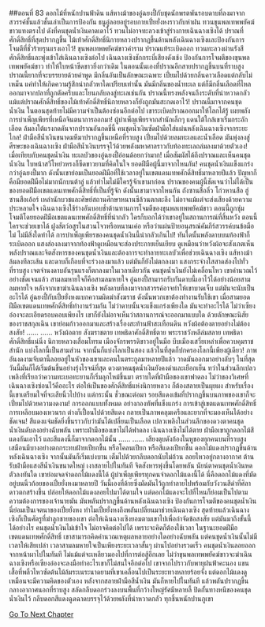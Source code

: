 ##ตอนที่ 83 ดอกไม้ที่หนักปานฟ้าดิน
แส้หางม้าของอู๋ฉยงปี้กับชุดนักพรตพันรอบดาบที่ลงมาจากสวรรค์ชั้นแล้วชั้นเล่าเป็นการป้องกัน
ธนูอู่ลอยอยู่รอบกายเปี๋ยยั่งหงราวกับห่าฝน
ทวนขุนพลเทพพยัคฆ์ขาวแทงตรงไป
ดังที่คนชุดน้ำเงินคาดเดาไว้ ทวนไม่อาจทะลวงเข้าสู่ร่างกายเฉินฉางเซิงได้
ปราณที่ศักดิ์สิทธิ์ที่สุดปรากฏขึ้น ไม้เท้าศักดิ์สิทธิ์นิกายหลวงปรากฏขึ้นด้านหลังเฉินฉางเซิงและป้องกันการโจมตีที่ชั่วร้ายรุนแรงเอาไว้!
ขุนพลเทพพยัคฆ์ขาวคำราม ปราณแท้ระเบิดออก ทวนทะลวงผ่านรังสีศักดิ์สิทธิ์และพุ่งเข้าใส่เฉินฉางเซิงต่อไป
เฉินฉางเซิงชักกระบี่เสียงดังเช้ง ป้องกันการโจมตีของขุนพลเทพพยัคฆ์ขาว ทำให้ใบหน้าซีดขาวยิ่งกว่าเดิม
ในตอนนั้นเองที่ปราณอีกสายปรากฏขึ้นบนที่ราบสูง
ปราณนี้ยากที่จะบรรยายด้วยคำพูด มีกลิ่นอันเป็นลักษณะเฉพาะ เปี่ยมไปด้วยกลิ่นคาวเลือดแต่กลับไม่เหม็น แค่ทำให้เกิดความรู้สึกน่ากลัวหาใดเปรียบเท่านั้น
มันมีกลิ่นของน้ำทะเล แต่ก็มีกลิ่นเลือดที่ไหลออกมาจากปลาที่ถูกตัดครีบและโยนกลับลงสู่ทะเลเช่นกัน
ปราณนี้ทรงพลังจนถึงระดับที่น่าหวาดกลัว แม้แต่ปราณศักดิ์สิทธิ์ของไม้เท้าศักดิ์สิทธิ์นิกายหลวงก็ยังถูกมันสะกดเอาไว้!
ปราณนี้มาจากคนชุดน้ำเงิน
ในตอนสุดท้ายไม่มีความจำเป็นต้องซ่อนอีกต่อไป เขาระเบิดปราณออกมาให้โลกได้รู้ เผยพลังการบำเพ็ญเพียรที่เหนือจินตนาการออกมา!
ผู้บำเพ็ญเพียรจากสำนักเล็กๆ แดนใต้ใกล้เขาเริ่มกระอักเลือด ล้มลงใต้แรงกดดันจากปราณอันกดขี่นี้
คนชุดน้ำเงินซัดฝ่ามือใส่แผ่นหลังเฉินฉางเซิงจากระยะไกล!
ฝ่ามือสีน้ำเงินขนาดมหึมาปรากฏขึ้นเหนือที่ราบสูง เปี่ยมไปด้วยลมทะเลและน้ำเลือด มันพุ่งลงสู่ศีรษะของเฉินฉางเซิง
ฝ่ามือสีน้ำเงินบรรจุไว้ด้วยพลังมหาศาลราวกับท้องทะเลถล่มลงมาด้วยตัวเอง!
เมื่อเทียบกับคนชุดน้ำเงิน ทะเลบัวของอู๋ฉยงปี้อ่อนด้อยกว่ามาก!
เมื่อสัมผัสได้ถึงปราณและเห็นคนชุดน้ำเงิน ใบหน้าสวีโหย่วหรงก็ซีดขาวยามที่คิดในใจ ยอดฝีมือผู้นี้มาจากไหนกัน!
คนชุดน้ำเงินแข็งแกร่งกว่าอู๋ฉยงปี้มาก ดังนั้นเขาย่อมเป็นยอดฝีมือที่ใช้เวลาอยู่ในเขตแดนเทพศักดิ์สิทธิ์มาหลายปีแล้ว
ปัญหาก็คือมียอดฝีมือไม่มากนักบนต้าลู่ แล้วทำไมไม่มีใครรู้จักเขามาก่อน
ปราณของคนผู้นี้ชัดเจนว่าไม่ได้เป็นของยอดฝีมือเขตแดนเทพศักดิ์สิทธิ์ที่เป็นที่รู้จัก ดังนั้นเขามาจากไหนกัน
ถังซานสือลิ่ว โก่วหานสือ ฮู่ซานสือเอ้อร์ เหล่านักบวชและศิษย์สถานศึกษาหนานซีล้วนตกตะลึง ไม่อาจแม้แต่จะส่งเสียงด้วยความประหลาดใจ
เฉินฉางเซิงใช้ร่างอันบอบช้ำต้านทานการโจมตีของขุนพลเทพพยัคฆ์ขาว ตอนนี้ถูกซุ่มโจมตีโดยยอดฝีมือเขตแดนเทพศักดิ์สิทธิ์ที่น่ากลัว ใครก็บอกได้ว่าเขาอยู่ในสถานการณ์ที่สิ้นหวัง
ตอนนี้ใครจะช่วยเขาได้
ฝูงสัตว์อสูรในสวนโจวหรือหนานเค่อ หรือว่าแผ่นป้ายอนุสรณ์คัมภีร์สวรรค์บนข้อมือ
ไม่ ไม่มีสิ่งใดทำได้
การบำเพ็ญเพียรของคนชุดน้ำเงินนี้น่ากลัวเกินไป!
ทันใดนั้นพลังดาบบนท้องฟ้าก็ระเบิดออก แสงส่องลงมาจากท้องฟ้าดูเหมือนจะส่องประกายเย็นเยียบ
ดูเหมือนว่าหวังผ้อจะสังเกตเห็นพลังปราณและจิตสังหารของคนชุดน้ำเงินและต้องการจะทำลายทะเลบัวเพื่อช่วยเฉินฉางเซิง
แส้หางม้าล้มลงทีละเส้น และดาบก็เกือบที่จะร่วงลงมาแล้ว
แต่มันก็ยังไม่ตกลงมา
แสงกระจ่างใสสาดส่องไปทั่วที่ราบสูง เจตจำนงดาบอันรุนแรงก็ตกลงมาในเวลาเดียวกัน
คนชุดน้ำเงินยังไม่เคลื่อนไหว
เขาคำนวณไว้อย่างชัดเจนแล้ว
สามลมหายใจก็คือสามลมหายใจ
อู๋ฉยงปี้สามารถรับกันดาบนี้เอาไว้ได้อย่างน้อยสามลมหายใจ
หลังจากเขาฆ่าเฉินฉางเซิง พลังดาบที่ลงมาจากสวรรค์อาจทำให้เขาบาดเจ็บ แต่มันจะนับเป็นอะไรได้
อู๋ฉยงปี้กับเปี๋ยยั่งหงแบกความผิดฆ่าสังฆราช ดังนั้นพวกเขาต้องทำงานรับใช้เขา
เมื่อสามยอดฝีมือเขตแดนเทพศักดิ์สิทธิ์ทำงานร่วมกัน ไม่ว่าดาบนั้นจะแข็งแกร่งเพียงใด มันจะทำอะไรได้
ไม่ว่าเซียงอ๋องจะละเอียดรอบคอบเพียงไร เขาก็ยังไม่อาจเห็นว่าสถานการณ์จะออกมาแบบใด
ด้วยลักษณะนิสัยของราชสกุลเฉิน เขาย่อมก้าวออกมาและสร้างเรื่องสะท้านฟ้าสะเทือนดิน
หวังผ้อต้องตายอย่างไม่ต้องสงสัย!
……
……
หวังผ้อตาย
สังฆราชตาย
เทพธิดาศักดิ์สิทธิ์ตาย
พระราชวังหลีล่มสลาย
เทพธิดาศักดิ์สิทธิ์แน่นิ่ง
นิกายหลวงเสื่อมโทรม
เมืองจักรพรรดิขาวอยู่ในมือ
บีบเมืองเสวี่ยเหล่าเพื่อควบคุมราชสำนัก
แบ่งโลกนี้เป็นสามส่วน
จากนั้นก็แบ่งโลกเป็นสอง
แล้วในที่สุดก็ปกครองโลกนี้เพียงผู้เดียว!
ภาพอันงดงามจับตานี้ลอยอยู่ในหัวของเขาและคนในตระกูลมาหลายปีแล้ว วาดมันออกมาอย่างลับๆ
ในที่สุดวันนี้มันก็ได้เริ่มต้นขึ้นอย่างรุ่งโรจน์ที่สุด
ดวงตาคนชุดน้ำเงินยังคงดำและเยือกเย็น ทว่าในส่วนลึกเปลวเพลิงที่เรียกว่าความทะเยอทะยานก็เริ่มลุกไหม้ขึ้นมา
ตราบใดที่ฝ่ามือของเขาฟาดลง ไม่ว่าของวิเศษที่เฉินฉางเซิงซ่อนไว้คืออะไร ต่อให้เป็นของศักดิ์สิทธิ์แห่งนิกายหลวง ก็ต้องสลายเป็นผุยผง
สำหรับเรื่องนี้เขาเตรียมใจที่จะเสียนิ้วไปบ้าง
แต่กระนั้น
ชั่วขณะต่อมา
รอยสีแดงเข้มที่ปรากฏขึ้นบนภาพของเขาก็จะเปี่ยมไปด้วยความงดงาม!
การออกแบบทั้งหมด อย่างกองทัพที่แข็งแกร่ง การเข้าสู่เขตแดนเทพศักดิ์สิทธิ์ การเหลือบมองเหวนรก ต่างก็เปื้อนไปด้วยสีแดง กลายเป็นภาพคลุมเครือและยากที่จะมองเห็นได้อย่างชัดเจน!
สีแดงแจ่มชัดยิ่งขึ้นราวกับว่ามันได้เปลี่ยนเป็นเลือด
เปลวเพลิงในส่วนลึกของดวงตาคนชุดน้ำเงินดับลงอย่างฉับพลัน
เพราะฝ่ามือของเขาไม่ได้ฟาดลง
เฉินฉางเซิงไม่ได้ตาย
ฝ่ามือเขาถูกดอกไม้สีแดงกันเอาไว้
และสีแดงนี้ก็มาจากดอกไม้นั้น
……
……
เสียงตุบดังก้องในหูของทุกคนบนที่ราบสูง
เสมือนมีบางอย่างตกกระทบฝ้ายเปียกชื้น หรือโคลนเปียก หรือสีแดงเปียกชื้น
ดอกไม้แดงปรากฏขึ้นด้านหลังเฉินฉางเซิง
จากนั้นมันก็เริ่มเบ่งบาน เต็มไปด้วยกลีบดอกนับไม่ถ้วน ลอยไหวอยู่กลางอากาศ ต้านรับฝ่ามือแสงสีน้ำเงินขนาดใหญ่
เงาสลายไปในทันที จิตสังหารพุ่งขึ้นโดยพลัน นัยน์ตาคนชุดน้ำเงินหดตัวลงทันใด
เขาย่อมจดจำดอกไม้แดงนี้ได้
ผู้บำเพ็ญเพียรทุกคนจำดอกไม้แดงนี้ได้
นี่คือดอกไม้แดงที่มัดอยู่บนนิ้วก้อยของเปี๋ยยั่งหงมาหลายปี
วันนี้เองที่ด้ายซึ่งมัดมันไว้ถูกทำลายไปพร้อมกับวังวนสีดำที่ศิลาดาวตกสร้างขึ้น ปล่อยให้ดอกไม้แดงลอยไปมาได้ตามใจ
แต่ดอกไม้แดงจะไปที่ไหนก็ย่อมเป็นไปตามความต้องการของเจ้านายมัน
มันพลันปรากฏขึ้นด้านหลังเฉินฉางเซิง ป้องกันการโจมตีของคนชุดน้ำเงิน นี่ย่อมเป็นเจตนาของเปี๋ยยั่งหง
ทำไมเปี๋ยยั่งหงถึงพลันเปลี่ยนมาช่วยเฉินฉางเซิง
สุดท้ายแล้วเฉินฉางเซิงก็เป็นศัตรูที่ฆ่าลูกชายของเขา ต่อให้เฉินฉางเซิงยอมตามเขาไปเพื่อกำจัดข้อสงสัย แต่มันมาถึงขั้นนี้ได้อย่างไร
คนชุดน้ำเงินไม่เข้าใจ ไม่อาจคิดต่อไปได้
เพราะจะคิดก็ต้องใช้เวลา
ในฐานะยอดฝีมือเขตแดนเทพศักดิ์สิทธิ์ เขาสามารถคิดคำนวณเหตุผลหลายอย่างใดอย่างฉับพลัน
แต่คนชุดน้ำเงินนั้นไม่มีเวลาให้เสียเปล่า
เวลาสามลมหายใจเป็นเพียงระยะเวลาสั้นๆ ผ่านไปอย่างรวดเร็ว
คนชุดน้ำเงินลอยออกจากหน้าผาไปในทันที ไม่แม้แต่จะเหลียวมองไปที่การต่อสู้อีกเลย
ไม่ว่าขุนพลเทพพยัคฆ์ขาวจะฆ่าเฉินฉางเซิงหรือเซียงอ๋องจะลงมือทำอะไรเขาก็ไม่สนใจอีกต่อไป
เขาจากไปราวกับพายุฝนฟ้าคะนอง แขนเสื้อที่พลิ้วไหวซัดต้นไม้ล้มระเนระนาดยามที่เขาเคลื่อนไปเป็นระยะทางหลายร้อยจั้ง
แต่ดอกไม้แดงดูเหมือนจะมีความคิดของตัวเอง หลังจากสลายฝ่ามือสีน้ำเงิน มันก็หายไปในทันที แล้วพลันปรากฏขึ้นกลางอากาศนอกที่ราบสูง สลัดกลีบดอกร่วงลงบนพื้นที่กว้างใหญ่รัศมีหลายลี้ ปิดกั้นทางหนีของคนชุดน้ำเงินไว้
กลีบดอกสีแดงฉูดฉาดบรรจุไว้ด้วยพลังที่น่าหวาดกลัว ทุกชิ้นหนักปานภูเขา


[Go To Next Chapter]( ./910.md)